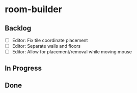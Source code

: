 # room-builder

## Backlog
- [ ] Editor: Fix tile coordinate placement
- [ ] Editor: Separate walls and floors
- [ ] Editor: Allow for placement/removal while moving mouse

## In Progress

## Done